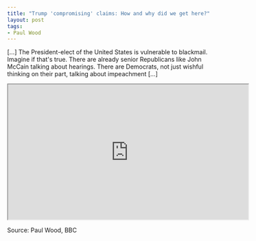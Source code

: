 ```yaml
---
title: "Trump 'compromising' claims: How and why did we get here?"
layout: post
tags:
- Paul Wood
---
```


[…] The President-elect of the United States is vulnerable to blackmail. Imagine if that's true. There are already senior Republicans like John McCain talking about hearings. There are Democrats, not just wishful thinking on their part, talking about impeachment […]

<iframe width="560" height="315" src="https://www.youtube.com/embed/hNih-yjYKyg?si=8S9ecTzXQ5IRDC2u" title="President-elect of the United States is vulnerable to blackmail"></iframe>

Source: Paul Wood, BBC
